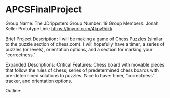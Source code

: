 # APCSFinalProject
Group Name: The JDrippsters
Group Number: 19
Group Members: Jonah Keller
Prototype Link: https://tinyurl.com/4kpv9dkk

Brief Project Description: I will be making a game of Chess Puzzles (similar to the puzzle section of chess.com). I will hopefully have a timer, a series of puzzles (or levels), orientation options, and a section for marking your "correctness."

Expanded Descriptions:
Critical Features: Chess board with movable pieces that follow the rules of chess; series of predetermined chess boards with pre-determined solutions to puzzles.
Nice to have: timer, “correctness” tracker, and orientation options.

Outline:
